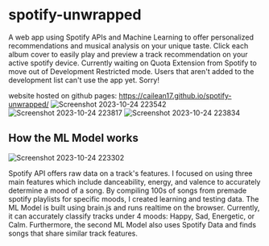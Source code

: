 # spotify-unwrapped

A web app using Spotify APIs and Machine Learning to offer personalized recommendations and musical analysis on your unique taste.
Click each album cover to easily play and preview a track recommendation on your active spotify device. Currently waiting on Quota Extension from Spotify to move out of Development Restricted mode. Users that aren't added to the development list can't use the app yet. Sorry!

website hosted on github pages: https://cailean17.github.io/spotify-unwrapped/
![Screenshot 2023-10-24 223542](https://github.com/cailean17/spotify-unwrapped/assets/55571023/86218d9f-8b95-4a48-9ad4-380565f96721)
![Screenshot 2023-10-24 223817](https://github.com/cailean17/spotify-unwrapped/assets/55571023/c3bdb232-2c87-4df5-a2e9-1e6c23d0b3a9)
![Screenshot 2023-10-24 223834](https://github.com/cailean17/spotify-unwrapped/assets/55571023/56709b19-0fd4-4631-bace-85aa2c803c89)



## How the ML Model works
![Screenshot 2023-10-24 223302](https://github.com/cailean17/spotify-unwrapped/assets/55571023/5c838d54-0af6-4426-bb6d-27d73efe6328)


  Spotify API offers raw data on a track's features. I focused on using three main features which include danceability, energy, and valence to accurately determine a mood of a song. By compiling 100s of songs from premade spotify playlists for specific moods, I created learning and testing data. The ML Model is built using brain.js and runs realtime on the browser. Currently, it can accurately classify tracks under 4 moods: Happy, Sad, Energetic, or Calm. Furthermore, the second ML Model also uses Spotify Data and finds songs that share similar track features.
